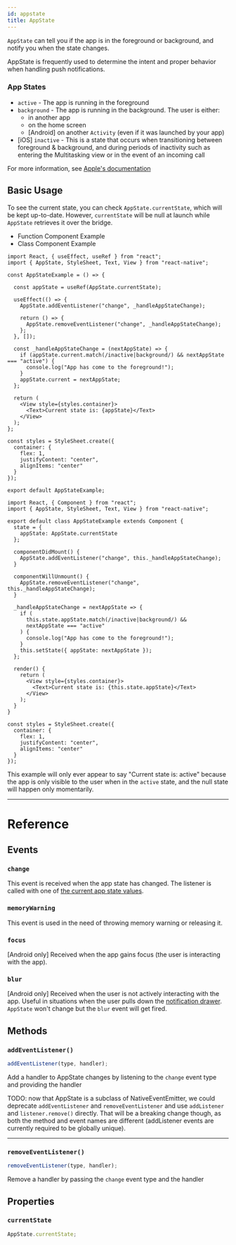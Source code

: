 ```yaml
---
id: appstate
title: AppState
---
```


`AppState` can tell you if the app is in the foreground or background, and notify you when the state changes.

AppState is frequently used to determine the intent and proper behavior when handling push notifications.

### App States

- `active` - The app is running in the foreground
- `background` - The app is running in the background. The user is either:
  - in another app
  - on the home screen
  - [Android] on another `Activity` (even if it was launched by your app)
- [iOS] `inactive` - This is a state that occurs when transitioning between foreground & background, and during periods of inactivity such as entering the Multitasking view or in the event of an incoming call

For more information, see [Apple's documentation](https://developer.apple.com/documentation/uikit/app_and_scenes/managing_your_app_s_life_cycle)

## Basic Usage

To see the current state, you can check `AppState.currentState`, which will be kept up-to-date. However, `currentState` will be null at launch while `AppState` retrieves it over the bridge.

<div class="toggler">
  <ul role="tablist" class="toggle-syntax">
    <li id="functional" class="button-functional" aria-selected="false" role="tab" tabindex="0" aria-controls="functionaltab" onclick="displayTabs('syntax', 'functional')">
      Function Component Example
    </li>
    <li id="classical" class="button-classical" aria-selected="false" role="tab" tabindex="0" aria-controls="classicaltab" onclick="displayTabs('syntax', 'classical')">
      Class Component Example
    </li>
  </ul>
</div>

<block class="functional syntax" />

```SnackPlayer name=AppState%20Function%20Component%20Example
import React, { useEffect, useRef } from "react";
import { AppState, StyleSheet, Text, View } from "react-native";

const AppStateExample = () => {

  const appState = useRef(AppState.currentState);

  useEffect(() => {
    AppState.addEventListener("change", _handleAppStateChange);

    return () => {
      AppState.removeEventListener("change", _handleAppStateChange);
    };
  }, []);

  const _handleAppStateChange = (nextAppState) => {
    if (appState.current.match(/inactive|background/) && nextAppState === "active") {
      console.log("App has come to the foreground!");
    }
    appState.current = nextAppState;
  };
  
  return (
    <View style={styles.container}>
      <Text>Current state is: {appState}</Text>
    </View>
  );
};

const styles = StyleSheet.create({
  container: {
    flex: 1,
    justifyContent: "center",
    alignItems: "center"
  }
});

export default AppStateExample;
```

<block class="classical syntax" />

```SnackPlayer name=AppState%20Class%20Component%20Example
import React, { Component } from "react";
import { AppState, StyleSheet, Text, View } from "react-native";

export default class AppStateExample extends Component {
  state = {
    appState: AppState.currentState
  };

  componentDidMount() {
    AppState.addEventListener("change", this._handleAppStateChange);
  }

  componentWillUnmount() {
    AppState.removeEventListener("change", this._handleAppStateChange);
  }

  _handleAppStateChange = nextAppState => {
    if (
      this.state.appState.match(/inactive|background/) &&
      nextAppState === "active"
    ) {
      console.log("App has come to the foreground!");
    }
    this.setState({ appState: nextAppState });
  };

  render() {
    return (
      <View style={styles.container}>
        <Text>Current state is: {this.state.appState}</Text>
      </View>
    );
  }
}

const styles = StyleSheet.create({
  container: {
    flex: 1,
    justifyContent: "center",
    alignItems: "center"
  }
});
```

<block class="endBlock syntax" />

This example will only ever appear to say "Current state is: active" because the app is only visible to the user when in the `active` state, and the null state will happen only momentarily.

---

# Reference

## Events

### `change`

This event is received when the app state has changed. The listener is called with one of [the current app state values](appstate#app-states).

### `memoryWarning`

This event is used in the need of throwing memory warning or releasing it.

### `focus`

[Android only] Received when the app gains focus (the user is interacting with the app).

### `blur`

[Android only] Received when the user is not actively interacting with the app. Useful in situations when the user pulls down the [notification drawer](https://developer.android.com/guide/topics/ui/notifiers/notifications#bar-and-drawer). `AppState` won't change but the `blur` event will get fired.

## Methods

### `addEventListener()`

```jsx
addEventListener(type, handler);
```

Add a handler to AppState changes by listening to the `change` event type and providing the handler

TODO: now that AppState is a subclass of NativeEventEmitter, we could deprecate `addEventListener` and `removeEventListener` and use `addListener` and `listener.remove()` directly. That will be a breaking change though, as both the method and event names are different (addListener events are currently required to be globally unique).

---

### `removeEventListener()`

```jsx
removeEventListener(type, handler);
```

Remove a handler by passing the `change` event type and the handler

## Properties

### `currentState`

```jsx
AppState.currentState;
```
